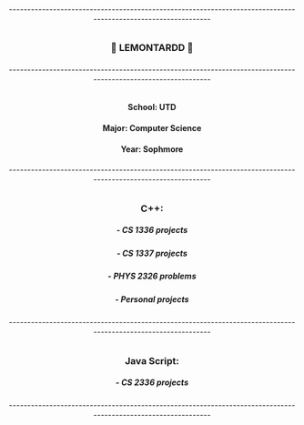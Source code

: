 ###### <div align="center">--------------------------------------------------------------------------------------------------------------</div>
### <div align="center">🍋 LEMONTARDD 🍋</div>
###### <div align="center">--------------------------------------------------------------------------------------------------------------</div>
#### <div align="center">School: UTD</div>
#### <div align="center">Major: Computer Science</div>
#### <div align="center">Year: Sophmore</div>
###### <div align="center">--------------------------------------------------------------------------------------------------------------</div>
### <div align="center">C++: </div>
##### <div align="center">- CS 1336 projects</div>
##### <div align="center">- CS 1337 projects</div>
##### <div align="center">- PHYS 2326 problems</div>
##### <div align="center">- Personal projects</div>
###### <div align="center">--------------------------------------------------------------------------------------------------------------</div>
### <div align="center">Java Script:</div>
##### <div align="center">- CS 2336 projects</div>
###### <div align="center">--------------------------------------------------------------------------------------------------------------</div>

